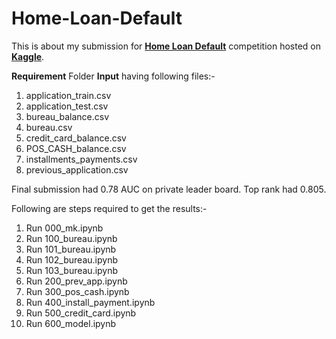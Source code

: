 # Home-Loan-Default

This is about my submission for [**Home Loan Default**](https://www.kaggle.com/c/home-credit-default-risk) competition hosted on [**Kaggle**](https://www.kaggle.com/).

**Requirement**
Folder **Input** having following files:-

1. application_train.csv
2. application_test.csv
3. bureau_balance.csv
4. bureau.csv
5. credit_card_balance.csv
6. POS_CASH_balance.csv
7. installments_payments.csv
8. previous_application.csv


Final submission had 0.78 AUC on private leader board. Top rank had 0.805.


Following are steps required to get the results:-

1. Run 000_mk.ipynb
2. Run 100_bureau.ipynb
3. Run 101_bureau.ipynb
4. Run 102_bureau.ipynb
5. Run 103_bureau.ipynb
6. Run 200_prev_app.ipynb
7. Run 300_pos_cash.ipynb
8. Run 400_install_payment.ipynb
9. Run 500_credit_card.ipynb
10. Run 600_model.ipynb

